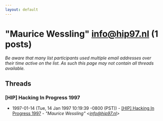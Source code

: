 ```yaml
---
layout: default
---
```


# "Maurice Wessling" <info@hip97.nl> (1 posts)

_Be aware that many list participants used multiple email addresses over their time active on the list. As such this page may not contain all threads available._

## Threads

### [HIP] Hacking In Progress 1997
+ 1997-01-14 (Tue, 14 Jan 1997 10:19:39 -0800 (PST)) - [[HIP] Hacking In Progress 1997](/archive/1997/01/ff3b29046b72002596592eaf0b7ede04f3fc5c4cbf2a15f3e1dd8ee6411a31f5) - _"Maurice Wessling" \<info@hip97.nl\>_

